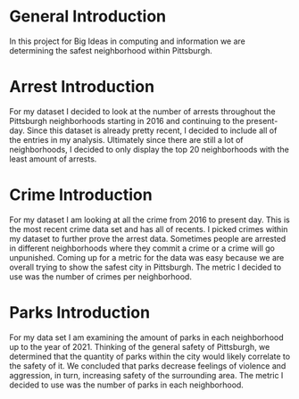 # General Introduction
In this project for Big Ideas in computing and information we are determining the safest neighborhood within Pittsburgh. 

# Arrest Introduction 
For my dataset I decided to look at the number of arrests throughout the Pittsburgh neighborhoods starting in 2016 and continuing to the present-day. Since this dataset is already pretty recent, I decided to include all of the entries in my analysis. Ultimately since there are still a lot of neighborhoods, I decided to only display the top 20 neighborhoods with the least amount of arrests. 

# Crime Introduction
For my dataset I am looking at all the crime from 2016 to present day. This is the most recent crime data set and has all of recents. I picked crimes within my dataset to further prove the arrest data. Sometimes people are arrested in different neighborhoods where they commit a crime or a crime will go unpunished. Coming up for a metric for the data was easy because we are overall trying to show the safest city in Pittsburgh. The metric I decided to use was the number of crimes per neighborhood. 

# Parks Introduction
For my data set I am examining the amount of parks in each neighborhood up to the year of 2021.
Thinking of the general safety of Pittsburgh, we determined that the quantity of parks within the city would likely correlate to the safety of it. We concluded that parks decrease feelings of violence and aggression, in turn, increasing safety of the surrounding area. The metric I decided to use was the number of parks in each neighborhood.
